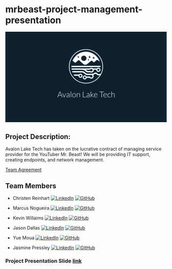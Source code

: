# mrbeast-project-management-presentation
![Avalon Lake Tech](https://github.com/avalon-lake-tech/mrbeast-scripts/raw/main/avalonlake-desktop.png?raw=true)


## Project Description:
Avalon Lake Tech has taken on the lucrative contract of managing service provider for the YouTuber Mr. Beast! We will be providing IT support, creating endpoints, and network management. 

[Team Agreement](https://docs.google.com/document/d/1_6-iwYF3UZ25DPMl-6SgVHn_jVMajzcK4gZNbZ6P7Ow/edit?usp=sharing)

## Team Members
- Christen Reinhart [![LinkedIn](https://img.shields.io/badge/LinkedIn-0077B5?style=for-the-badge&logo=linkedin&logoColor=white)](https://www.linkedin.com/in/christen-reinhart/)
[![GitHub](https://img.shields.io/badge/GitHub-100000?style=for-the-badge&logo=github&logoColor=white)](https://github.com/christen-reinhart)

- Marcus Nogueira [![LinkedIn](https://img.shields.io/badge/LinkedIn-0077B5?style=for-the-badge&logo=linkedin&logoColor=white)](https://www.linkedin.com/in/marcusvno/)
 [![GitHub](https://img.shields.io/badge/GitHub-100000?style=for-the-badge&logo=github&logoColor=white)](https://github.com/marcusvno)

- Kevin Willaims [![LinkedIn](https://img.shields.io/badge/LinkedIn-0077B5?style=for-the-badge&logo=linkedin&logoColor=white)](https://www.linkedin.com/in/kevin-williams-14a00586/)
 [![GitHub](https://img.shields.io/badge/GitHub-100000?style=for-the-badge&logo=github&logoColor=white)](https://github.com/kevwill1992)

- Jason Dallas [![LinkedIn](https://img.shields.io/badge/LinkedIn-0077B5?style=for-the-badge&logo=linkedin&logoColor=white)](https://www.linkedin.com/in/jasonhdallas/)
[![GitHub](https://img.shields.io/badge/GitHub-100000?style=for-the-badge&logo=github&logoColor=white)](https://github.com/daljas)

- Yue Moua [![LinkedIn](https://img.shields.io/badge/LinkedIn-0077B5?style=for-the-badge&logo=linkedin&logoColor=white)](https://www.linkedin.com/in/yue-moua-9b51601b8/)
 [![GitHub](https://img.shields.io/badge/GitHub-100000?style=for-the-badge&logo=github&logoColor=white)](https://github.com/ymoua27)

- Jasmine Pressley [![LinkedIn](https://img.shields.io/badge/LinkedIn-0077B5?style=for-the-badge&logo=linkedin&logoColor=white)](https://www.linkedin.com/in/jasminerpressley/)
 [![GitHub](https://img.shields.io/badge/GitHub-100000?style=for-the-badge&logo=github&logoColor=white)](https://github.com/Jasminepressley)

 
### Project Presentation Slide [link](https://docs.google.com/presentation/d/1av8DdautDGnDhpziWzMVEIi3J44FdzpUxaPYXlNrZX8/edit?usp=sharing)
